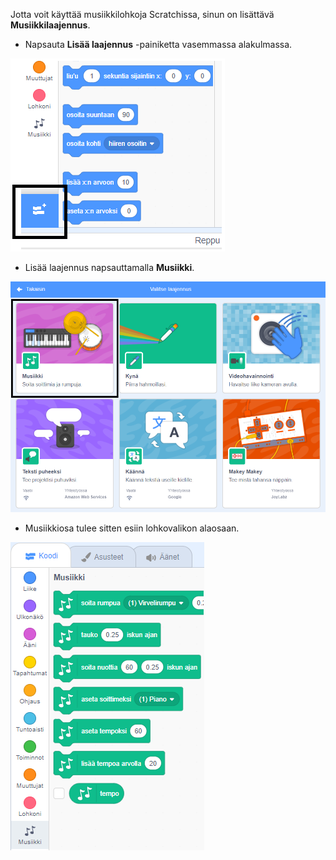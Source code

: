 Jotta voit käyttää musiikkilohkoja Scratchissa, sinun on lisättävä **Musiikkilaajennus**.

+ Napsauta **Lisää laajennus** -painiketta vasemmassa alakulmassa.

![lisää laajennus -painike korostettuna](images/add-extension-annotated.png)

+ Lisää laajennus napsauttamalla **Musiikki**.

![musiikkilaajennus korostettu](images/click-music-annotated.png)

+ Musiikkiosa tulee sitten esiin lohkovalikon alaosaan.

![musiikkilaajennuksen lohkot](images/music-extension-blocks.png)
